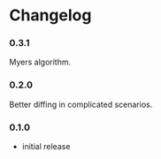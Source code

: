 # Changelog

### 0.3.1

Myers algorithm.

### 0.2.0

Better diffing in complicated scenarios.

### 0.1.0

* initial release
